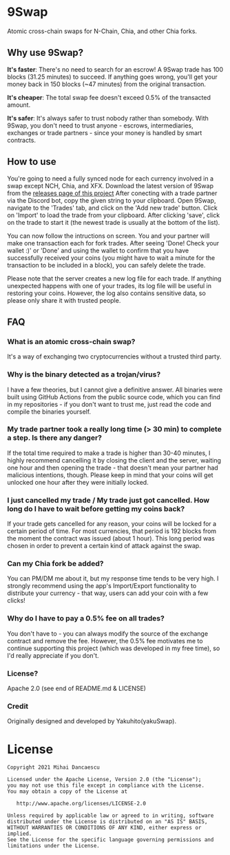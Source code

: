 # 9Swap
Atomic cross-chain swaps for N-Chain, Chia, and other Chia forks.

## Why use 9Swap?

**It's faster**: There's no need to search for an escrow! A 9Swap trade has 100 blocks (31.25 minutes) to succeed. If anything goes wrong, you'll get your money back in 150 blocks (~47 minutes) from the original transaction.

**It's cheaper**: The total swap fee doesn't exceed 0.5% of the transacted amount.

**It's safer**: It's always safer to trust nobody rather than somebody. With 9Swap, you don't need to trust anyone - escrows, intermediaries, exchanges or trade partners - since your money is handled by smart contracts.

## How to use
You're going to need a fully synced node for each currency involved in a swap except NCH, Chia, and XFX. Download the latest version of 9Swap from the [releases page of this project](https://github.com/9swap/9Swap/releases)
After conecting with a trade partner via the Discord bot, copy the given string to your clipboard. Open 9Swap, navigate to the 'Trades' tab, and click on the 'Add new trade' button. Click on 'Import' to load the trade from your clipboard. After clicking 'save', click on the trade to start it (the newest trade is usually at the bottom of the list).

You can now follow the intructions on screen. You and your partner will make one transaction each for fork trades. After seeing 'Done! Check your wallet :)' or 'Done' and  using the wallet to confirm that you have successfully received your coins (you might have to wait a minute for the transaction to be included in a block), you can safely delete the trade.

Please note that the server creates a new log file for each trade. If anything unexpected happens with one of your trades, its log file will be useful in restoring your coins. However, the log also contains sensitive data, so please only share it with trusted people.

## FAQ
### What is an atomic cross-chain swap?
It's a way of exchanging two cryptocurrencies without a trusted third party.

### Why is the binary detected as a trojan/virus?
I have a few theories, but I cannot give a definitive answer. All binaries were built using GitHub Actions from the public source code, which you can find in my repositories - if you don't want to trust me, just read the code and compile the binaries yourself.

### My trade partner took a really long time (> 30 min) to complete a step. Is there any danger?
If the total time required to make a trade is higher than 30-40 minutes, I highly recommend cancelling it by closing the client and the server, waiting one hour and then opening the trade - that doesn't mean your partner had malicious intentions, though. Please keep in mind that your coins will get unlocked one hour after they were initially locked.

### I just cancelled my trade / My trade just got cancelled. How long do I have to wait before getting my coins back?
If your trade gets cancelled for any reason, your coins will be locked for a certain period of time. For most currencies, that period is 192 blocks from the moment the contract was issued (about 1 hour). This long period was chosen in order to prevent a certain kind of attack against the swap.

### Can my Chia fork be added?
You can PM/DM me about it, but my response time tends to be very high. I strongly recommend using the app's Import/Export functionality to distribute your currency - that way, users can add your coin with a few clicks!


### Why do I have to pay a 0.5% fee on all trades?
You don't have to - you can always modify the source of the exchange contract and remove the fee. However, the 0.5% fee motivates me to continue supporting this project (which was developed in my free time), so I'd really appreciate if you don't.

### License?
Apache 2.0 (see end of README.md & LICENSE)

### Credit
Originally designed and developed by Yakuhito(yakuSwap).

License
=======
    Copyright 2021 Mihai Dancaescu

    Licensed under the Apache License, Version 2.0 (the "License");
    you may not use this file except in compliance with the License.
    You may obtain a copy of the License at

       http://www.apache.org/licenses/LICENSE-2.0

    Unless required by applicable law or agreed to in writing, software
    distributed under the License is distributed on an "AS IS" BASIS,
    WITHOUT WARRANTIES OR CONDITIONS OF ANY KIND, either express or implied.
    See the License for the specific language governing permissions and
    limitations under the License.